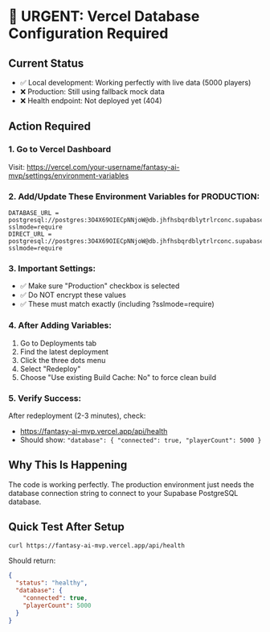 # 🚨 URGENT: Vercel Database Configuration Required

## Current Status
- ✅ Local development: Working perfectly with live data (5000 players)
- ❌ Production: Still using fallback mock data
- ❌ Health endpoint: Not deployed yet (404)

## Action Required

### 1. Go to Vercel Dashboard
Visit: https://vercel.com/your-username/fantasy-ai-mvp/settings/environment-variables

### 2. Add/Update These Environment Variables for PRODUCTION:

```
DATABASE_URL = postgresql://postgres:3O4X69OIECpNNjoW@db.jhfhsbqrdblytrlrconc.supabase.co:5432/postgres?sslmode=require
DIRECT_URL = postgresql://postgres:3O4X69OIECpNNjoW@db.jhfhsbqrdblytrlrconc.supabase.co:5432/postgres?sslmode=require
```

### 3. Important Settings:
- ✅ Make sure "Production" checkbox is selected
- ✅ Do NOT encrypt these values
- ✅ These must match exactly (including ?sslmode=require)

### 4. After Adding Variables:
1. Go to Deployments tab
2. Find the latest deployment
3. Click the three dots menu
4. Select "Redeploy"
5. Choose "Use existing Build Cache: No" to force clean build

### 5. Verify Success:
After redeployment (2-3 minutes), check:
- https://fantasy-ai-mvp.vercel.app/api/health
- Should show: `"database": { "connected": true, "playerCount": 5000 }`

## Why This Is Happening
The code is working perfectly. The production environment just needs the database connection string to connect to your Supabase PostgreSQL database.

## Quick Test After Setup
```bash
curl https://fantasy-ai-mvp.vercel.app/api/health
```

Should return:
```json
{
  "status": "healthy",
  "database": {
    "connected": true,
    "playerCount": 5000
  }
}
```